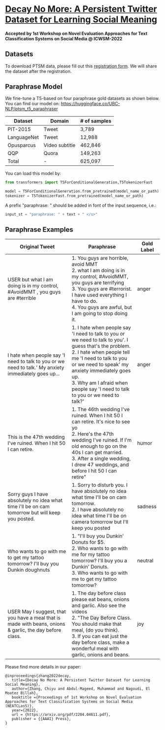 
# [Decay No More: A Persistent Twitter Dataset for Learning Social Meaning](https://arxiv.org/pdf/2204.04611.pdf)
#### Accepted by 1st Workshop on Novel Evaluation Approaches for Text Classification Systems on Social Media @ ICWSM-2022

## Datasets
To download PTSM data, please fill out this [registration form](https://forms.gle/ug7Ti1W9DCrJHYn26). We will share the dataset after the registration. 

## Paraphrase Model
We fine-tune a T5-based on four paraphrase gold datasets as shown below. You can find our model on: https://huggingface.co/UBC-NLP/ptsm_t5_paraphraser 

| Dataset     | Domain         | \# of samples |
| ----------- | -------------- | ------------- |
| PIT-2015    | Tweet          | 3,789          |
| LanguageNet | Tweet          | 12,988         |
| Opusparcus  | Video subtitle | 462,846        |
| QQP         | Quora          | 149,263        |
| Total       | \-             | 625,097        |

You can load this model by:
```python
from transformers import T5ForConditionalGeneration,T5TokenizerFast

model = T5ForConditionalGeneration.from_pretrained(model_name_or_path)
tokenizer = T5TokenizerFast.from_pretrained(model_name_or_path)
```

A prefix "paraphrase: " should be added in font of the input sequence, i.e.:
```python
input_st = "paraphrase: " + text + " </s>"
```

## Paraphrase Examples
| **Original Tweet** | **Paraphrase** | **Gold Label** |
| ----  | ------ | ------- | 
|USER but what I am doing is in my control, #AvoidMMT , you guys are #terrible | 1. You guys are horrible, avoid MMT <br /> 2. what I am doing is in my control, #AvoidMMT, you guys are terrifying <br /> 3. You guys are #terrorist. I have used everything I have to do. <br /> 4. You guys are awful, but I am going to stop doing it.| anger | 
|I hate when people say 'I need to talk to you or we need to talk.' My anxiety immediately goes up... | 1. I hate when people say 'I need to talk to you or we need to talk to you'. I guess that's the problem. <br /> 2. I hate when people tell me 'I need to talk to you or we need to speak' my anxiety immediately goes up. <br /> 3. Why am I afraid when people say 'I need to talk to you or we need to talk?' | anger | 
|This is the 47th wedding I've ruined. When I hit 50 I can retire. | 1. The 46th wedding I've ruined. When I hit 50 I can retire. It's nice to see yo <br /> 2. Here's the 47th wedding I've ruined. If I'm old enough to go on the 40s I can get married. <br /> 3. After a single wedding, I drew 47 weddings, and before I hit 50 I can retire" | humor | 
|Sorry guys I have absolutely no idea what time i'll be on cam tomorrow but will keep you posted. | 1. Sorry to disturb you. I have absolutely no idea what time I'll be on cam tomorrow. <br /> 2. I have absolutely no idea what time I'll be on camera tomorrow but I'll keep you posted | sadness | 
| Who wants to go with me to get my tattoo tomorrow? I'll buy you Dunkin doughnuts | 1. "I'll buy you Dunkin' Donuts for $5. <br /> 2. Who wants to go with me for my tattoo tomorrow? I'll buy you a Dunkin' Donuts. <br /> 3. Who wants to go with me to get my tattoo tomorrow? | neutral | 
| USER May I suggest, that you have a meal that is made with beans, onions &amp; garlic, the day before class. | 1. The day before class please eat beans, onions and garlic. Also see the videos <br /> 2. "The Day Before Class. You should make that meal, (do you think). <br /> 3. If you can eat just the day before class, make a wonderful meal with garlic, onions and beans. | joy | 

Please find more details in our paper:
```
@inproceedings{zhang2022decay,
   title={Decay No More: A Persistent Twitter Dataset for Learning Social Meaning},
   author={Zhang, Chiyu and Abdul-Mageed, Muhammad and Nagoudi, El Moatez Billah},
   booktitle ={Proceedings of 1st Workshop on Novel Evaluation Approaches for Text Classification Systems on Social Media (NEATCLasS)}, 
   year={2022},
   url = {https://arxiv.org/pdf/2204.04611.pdf},
   publisher = {{AAAI} Press}, 
}
```
